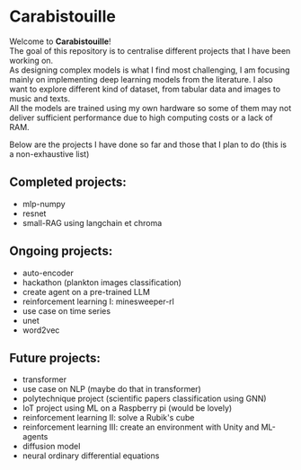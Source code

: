 # Carabistouille

Welcome to **Carabistouille**!  
The goal of this repository is to centralise different projects that I have been working on. \
As designing complex models is what I find most challenging, I am focusing mainly on implementing deep learning models from the literature. I also want to explore different kind of dataset, from tabular data and images to music and texts.  
All the models are trained using my own hardware so some of them may not deliver sufficient performance due to high computing costs or a lack of RAM.  
  
Below are the projects I have done so far and those that I plan to do (this is a non-exhaustive list)  


## **Completed projects:**
- mlp-numpy
- resnet
- small-RAG using langchain et chroma

## **Ongoing projects:**
- auto-encoder
- hackathon (plankton images classification)
- create agent on a pre-trained LLM
- reinforcement learning I: minesweeper-rl
- use case on time series
- unet
- word2vec

## **Future projects:**
- transformer
- use case on NLP (maybe do that in transformer)
- polytechnique project (scientific papers classification using GNN)
- IoT project using ML on a Raspberry pi (would be lovely)
- reinforcement learning II: solve a Rubik's cube
- reinforcement learning III: create an environment with Unity and ML-agents
- diffusion model
- neural ordinary differential equations
